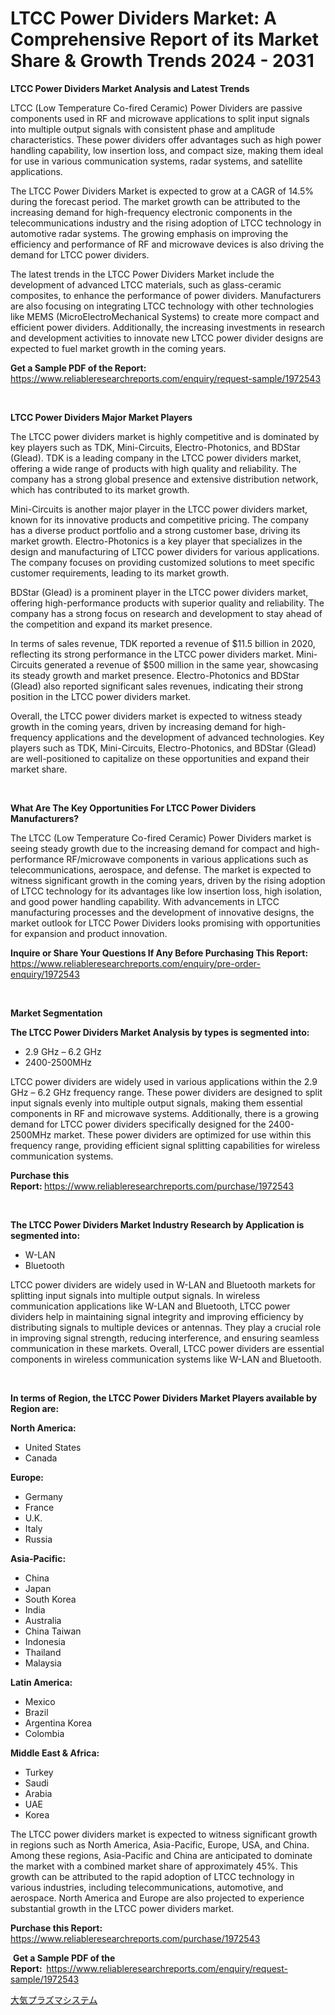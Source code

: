 <p><h1>LTCC Power Dividers Market: A Comprehensive Report of its Market Share & Growth Trends 2024 - 2031</h1></p><p><strong>LTCC Power Dividers Market Analysis and Latest Trends</strong></p>
<p><p>LTCC (Low Temperature Co-fired Ceramic) Power Dividers are passive components used in RF and microwave applications to split input signals into multiple output signals with consistent phase and amplitude characteristics. These power dividers offer advantages such as high power handling capability, low insertion loss, and compact size, making them ideal for use in various communication systems, radar systems, and satellite applications.</p><p>The LTCC Power Dividers Market is expected to grow at a CAGR of 14.5% during the forecast period. The market growth can be attributed to the increasing demand for high-frequency electronic components in the telecommunications industry and the rising adoption of LTCC technology in automotive radar systems. The growing emphasis on improving the efficiency and performance of RF and microwave devices is also driving the demand for LTCC power dividers.</p><p>The latest trends in the LTCC Power Dividers Market include the development of advanced LTCC materials, such as glass-ceramic composites, to enhance the performance of power dividers. Manufacturers are also focusing on integrating LTCC technology with other technologies like MEMS (MicroElectroMechanical Systems) to create more compact and efficient power dividers. Additionally, the increasing investments in research and development activities to innovate new LTCC power divider designs are expected to fuel market growth in the coming years.</p></p>
<p><strong>Get a Sample PDF of the Report:&nbsp;</strong> <a href="https://www.reliableresearchreports.com/enquiry/request-sample/1972543">https://www.reliableresearchreports.com/enquiry/request-sample/1972543</a></p>
<p>&nbsp;</p>
<p><strong>LTCC Power Dividers Major Market Players</strong></p>
<p><p>The LTCC power dividers market is highly competitive and is dominated by key players such as TDK, Mini-Circuits, Electro-Photonics, and BDStar (Glead). TDK is a leading company in the LTCC power dividers market, offering a wide range of products with high quality and reliability. The company has a strong global presence and extensive distribution network, which has contributed to its market growth.</p><p>Mini-Circuits is another major player in the LTCC power dividers market, known for its innovative products and competitive pricing. The company has a diverse product portfolio and a strong customer base, driving its market growth. Electro-Photonics is a key player that specializes in the design and manufacturing of LTCC power dividers for various applications. The company focuses on providing customized solutions to meet specific customer requirements, leading to its market growth.</p><p>BDStar (Glead) is a prominent player in the LTCC power dividers market, offering high-performance products with superior quality and reliability. The company has a strong focus on research and development to stay ahead of the competition and expand its market presence.</p><p>In terms of sales revenue, TDK reported a revenue of $11.5 billion in 2020, reflecting its strong performance in the LTCC power dividers market. Mini-Circuits generated a revenue of $500 million in the same year, showcasing its steady growth and market presence. Electro-Photonics and BDStar (Glead) also reported significant sales revenues, indicating their strong position in the LTCC power dividers market.</p><p>Overall, the LTCC power dividers market is expected to witness steady growth in the coming years, driven by increasing demand for high-frequency applications and the development of advanced technologies. Key players such as TDK, Mini-Circuits, Electro-Photonics, and BDStar (Glead) are well-positioned to capitalize on these opportunities and expand their market share.</p></p>
<p>&nbsp;</p>
<p><strong>What Are The Key Opportunities For LTCC Power Dividers Manufacturers?</strong></p>
<p><p>The LTCC (Low Temperature Co-fired Ceramic) Power Dividers market is seeing steady growth due to the increasing demand for compact and high-performance RF/microwave components in various applications such as telecommunications, aerospace, and defense. The market is expected to witness significant growth in the coming years, driven by the rising adoption of LTCC technology for its advantages like low insertion loss, high isolation, and good power handling capability. With advancements in LTCC manufacturing processes and the development of innovative designs, the market outlook for LTCC Power Dividers looks promising with opportunities for expansion and product innovation.</p></p>
<p><strong>Inquire or Share Your Questions If Any Before Purchasing This Report:</strong> <a href="https://www.reliableresearchreports.com/enquiry/pre-order-enquiry/1972543">https://www.reliableresearchreports.com/enquiry/pre-order-enquiry/1972543</a></p>
<p>&nbsp;</p>
<p><strong>Market Segmentation</strong></p>
<p><strong>The LTCC Power Dividers Market Analysis by types is segmented into:</strong></p>
<p><ul><li>2.9 GHz – 6.2 GHz</li><li>2400-2500MHz</li></ul></p>
<p><p>LTCC power dividers are widely used in various applications within the 2.9 GHz – 6.2 GHz frequency range. These power dividers are designed to split input signals evenly into multiple output signals, making them essential components in RF and microwave systems. Additionally, there is a growing demand for LTCC power dividers specifically designed for the 2400-2500MHz market. These power dividers are optimized for use within this frequency range, providing efficient signal splitting capabilities for wireless communication systems.</p></p>
<p><strong>Purchase this Report:&nbsp;</strong><a href="https://www.reliableresearchreports.com/purchase/1972543">https://www.reliableresearchreports.com/purchase/1972543</a></p>
<p>&nbsp;</p>
<p><strong>The LTCC Power Dividers Market Industry Research by Application is segmented into:</strong></p>
<p><ul><li>W-LAN</li><li>Bluetooth</li></ul></p>
<p><p>LTCC power dividers are widely used in W-LAN and Bluetooth markets for splitting input signals into multiple output signals. In wireless communication applications like W-LAN and Bluetooth, LTCC power dividers help in maintaining signal integrity and improving efficiency by distributing signals to multiple devices or antennas. They play a crucial role in improving signal strength, reducing interference, and ensuring seamless communication in these markets. Overall, LTCC power dividers are essential components in wireless communication systems like W-LAN and Bluetooth.</p></p>
<p>&nbsp;</p>
<p><strong>In terms of Region, the LTCC Power Dividers Market Players available by Region are:</strong></p>
<p>
    <p> <strong> North America: </strong>
        <ul>
            <li>United States</li>
            <li>Canada</li>
        </ul>
        </p> 
    <p> <strong> Europe: </strong>
        <ul>
            <li>Germany</li>
            <li>France</li>
            <li>U.K.</li>
            <li>Italy</li>
            <li>Russia</li>
        </ul>
        </p> 
    <p> <strong> Asia-Pacific: </strong>
        <ul>
            <li>China</li>
            <li>Japan</li>
            <li>South Korea</li>
            <li>India</li>
            <li>Australia</li>
            <li>China Taiwan</li>
            <li>Indonesia</li>
            <li>Thailand</li>
            <li>Malaysia</li>
        </ul>
        </p> 
    <p> <strong> Latin America: </strong>
        <ul>
            <li>Mexico</li>
            <li>Brazil</li>
            <li>Argentina Korea</li>
            <li>Colombia</li>
        </ul>
        </p> 
    <p> <strong> Middle East & Africa: </strong>
        <ul>
            <li>Turkey</li>
            <li>Saudi</li>
            <li>Arabia</li>
            <li>UAE</li>
            <li>Korea</li>
        </ul>
    </p>
    </p>
<p><p>The LTCC power dividers market is expected to witness significant growth in regions such as North America, Asia-Pacific, Europe, USA, and China. Among these regions, Asia-Pacific and China are anticipated to dominate the market with a combined market share of approximately 45%. This growth can be attributed to the rapid adoption of LTCC technology in various industries, including telecommunications, automotive, and aerospace. North America and Europe are also projected to experience substantial growth in the LTCC power dividers market.</p></p>
<p><strong>Purchase this Report: </strong><a href="https://www.reliableresearchreports.com/purchase/1972543">https://www.reliableresearchreports.com/purchase/1972543</a></p>
<p>&nbsp;<strong>Get a Sample PDF of the Report:&nbsp;&nbsp;</strong><a href="https://www.reliableresearchreports.com/enquiry/request-sample/1972543">https://www.reliableresearchreports.com/enquiry/request-sample/1972543</a></p>
<p><strong></strong></p>
<p><p><a href="https://github.com/oafhukehf4709715/Market-Research-Report-List-1/blob/main/806179614117.md">大気プラズマシステム</a></p></p>